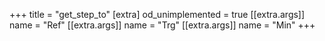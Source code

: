 +++
title = "get_step_to"
[extra]
od_unimplemented = true
[[extra.args]]
name = "Ref"
[[extra.args]]
name = "Trg"
[[extra.args]]
name = "Min"
+++